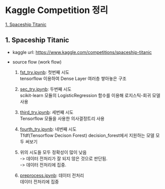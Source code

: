 # Kaggle Competition 정리

[1. Spaceship Titanic](#1-spaceship-titanic)



## 1. Spaceship Titanic
- kaggle url: https://www.kaggle.com/competitions/spaceship-titanic

- source flow (work flow)
    1. [fst_try.ipynb](spaceship_titanic/fst_try.ipynb): 첫번째 시도 <br>
        tensorflow 이용하여 Dense Layer 여러층 쌓아놓은 구조

    2. [sec_try.ipynb](spaceship_titanic/sec_try.ipynb): 두번째 시도 <br>
        scikit-learn 모듈의 LogisticRegression 함수를 이용해 로지스틱-회귀 모델 사용

    3. [third_try.ipynb](spaceship_titanic/third_try.ipynb): 세번쨰 시도 <br>
        Tensorflow 모듈을 사용한 의사결정트리 사용

    4. [fourth_try.ipynb](spaceship_titanic/fourth_try.ipynb): 네번째 시도 <br>
        Tfdf(Tensorflow Decison Forest) decision_forest에서 지원하는 모델 모두 써보기

    5. 위의 시도들 모두 정확성이 많이 낮음\
        -> 데이터 전처리가 잘 되지 않은 것으로 판단됨.\
        -> 데이터 전처리에 집중.

    6. [preprocess.ipynb](spaceship_titanic/preprocess.ipynb): 데이터 전처리 <br>
        데이터 전처리에 집중